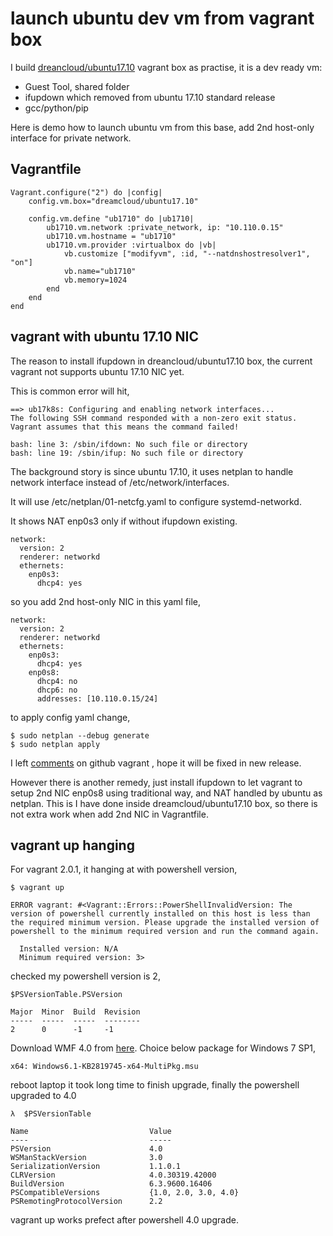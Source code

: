 # launch ubuntu dev vm from vagrant box

I build [dreancloud/ubuntu17.10](https://app.vagrantup.com/dreamcloud/boxes/ubuntu17.10) vagrant box as practise, it is a dev ready vm:

- Guest Tool, shared folder 
- ifupdown which removed from ubuntu 17.10 standard release
- gcc/python/pip

Here is demo how to launch ubuntu vm from this base, add 2nd host-only interface for private network.

## Vagrantfile
```
Vagrant.configure("2") do |config|
    config.vm.box="dreamcloud/ubuntu17.10"
    
    config.vm.define "ub1710" do |ub1710|
        ub1710.vm.network :private_network, ip: "10.110.0.15"
        ub1710.vm.hostname = "ub1710"
        ub1710.vm.provider :virtualbox do |vb|
            vb.customize ["modifyvm", :id, "--natdnshostresolver1", "on"]
            vb.name="ub1710"
            vb.memory=1024
        end
    end
end
```
## vagrant with ubuntu 17.10 NIC
The reason to install ifupdown in dreancloud/ubuntu17.10 box, the current vagrant not supports ubuntu 17.10 NIC yet.

This is common error will hit, 
```
==> ub17k8s: Configuring and enabling network interfaces...
The following SSH command responded with a non-zero exit status.
Vagrant assumes that this means the command failed!

bash: line 3: /sbin/ifdown: No such file or directory
bash: line 19: /sbin/ifup: No such file or directory
```

The background story is since ubuntu 17.10, it uses netplan to handle network interface instead of /etc/network/interfaces.

It will use /etc/netplan/01-netcfg.yaml to configure systemd-networkd.

It shows NAT enp0s3 only if without ifupdown existing. 
```
network:
  version: 2
  renderer: networkd
  ethernets:
    enp0s3:
      dhcp4: yes
```
so you add 2nd host-only NIC in this yaml file,
```
network:
  version: 2
  renderer: networkd
  ethernets:
    enp0s3:
      dhcp4: yes
    enp0s8:
      dhcp4: no
      dhcp6: no
      addresses: [10.110.0.15/24]
```
to apply config yaml change, 
```
$ sudo netplan --debug generate
$ sudo netplan apply
```
I left [comments](https://github.com/hashicorp/vagrant/issues/9304) on github vagrant , hope it will be fixed in new release.

However there is another remedy, just install ifupdown to let vagrant to setup 2nd NIC enp0s8 using traditional way, and NAT handled by ubuntu as netplan. This is I have done inside dreamcloud/ubuntu17.10 box, so there is not extra work when add 2nd NIC in Vagrantfile.

## vagrant up hanging 
For vagrant 2.0.1, it hanging at with powershell version, 
```
$ vagrant up

ERROR vagrant: #<Vagrant::Errors::PowerShellInvalidVersion: The version of powershell currently installed on this host is less than
the required minimum version. Please upgrade the installed version of
powershell to the minimum required version and run the command again.

  Installed version: N/A
  Minimum required version: 3>
```

checked my powershell version is 2,
```
$PSVersionTable.PSVersion

Major  Minor  Build  Revision
-----  -----  -----  --------
2      0      -1     -1
```
Download WMF 4.0 from [here](https://www.microsoft.com/en-us/download/details.aspx?id=40855). Choice below package for Windows 7 SP1,
```
x64: Windows6.1-KB2819745-x64-MultiPkg.msu
```
reboot laptop it took long time to finish upgrade, finally the powershell upgraded to 4.0 
```
λ  $PSVersionTable

Name                           Value
----                           -----
PSVersion                      4.0
WSManStackVersion              3.0
SerializationVersion           1.1.0.1
CLRVersion                     4.0.30319.42000
BuildVersion                   6.3.9600.16406
PSCompatibleVersions           {1.0, 2.0, 3.0, 4.0}
PSRemotingProtocolVersion      2.2
```
vagrant up works prefect after powershell 4.0 upgrade.

